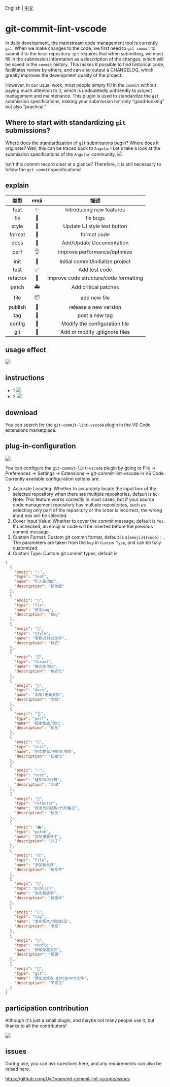 English | [中文](./README.zh-CN.md)

# git-commit-lint-vscode

In daily development, the mainstream code management tool is currently `git`. When we make changes to the code, we first need to `git commit` to submit it to the local repository. `git` requires that when submitting, we must fill in the submission information as a description of the changes, which will be saved in the `commit` history. This makes it possible to find historical code, facilitates review by others, and can also output a CHANGELOG, which greatly improves the development quality of the project.

However, in our usual work, most people simply fill in the `commit` without paying much attention to it, which is undoubtedly unfriendly to project management and maintenance. This plugin is used to standardize the `git` submission specifications, making your submission not only "good-looking" but also "practical."

## Where to start with standardizing `git` submissions?

Where does the standardization of `git` submissions begin? Where does it originate? Well, this can be traced back to `Angular`! Let's take a look at the submission specifications of the `Angular` community.
![](static/angular.png)

Isn't this commit record clear at a glance? Therefore, it is still necessary to follow the `git commit` specifications!

## explain

|   类型   | emji |                  描述                  |
| :------: | :--: | :------------------------------------: |
|   feat   |  ✨  |        Introducing new features        |
|   fix    |  🐛  |                fix bugs                |
|  style   |  💄  |      Update UI style text button       |
|  format  |  🥚  |              format code               |
|   docs   |  📝  |        Add/Update Documentation        |
|   perf   |  👌  |      Improve performance/optimize      |
|   init   |  🎉  |   Initial commit/initialize project    |
|   test   |  ✅  |             Add test code              |
| refactor |  🎨  | Improve code structure/code formatting |
|  patch   |  🚑  |          Add critical patches          |
|   file   |  📦  |              add new file              |
| publish  |  🚀  |         release a new version          |
|   tag    |  📌  |             post a new tag             |
|  config  |  🔧  |     Modify the configuration file      |
|   git    |  🙈  |     Add or modify .gitignore files     |

## usage effect

![](static/git-commit-lint.png)

## instructions

- 1
  ![](static/first.png)
- 2
  ![](static/then.png)

## download

You can search for the `git-commit-lint-vscode` plugin in the VS Code extensions marketplace.

## plug-in-configuration

![](static/extend.png)

You can configure the `git-commit-lint-vscode` plugin by going to File -> Preferences -> Settings -> Extensions -> git-commit-lint-vscode in VS Code. Currently available configuration options are:

1. Accurate Locating: Whether to accurately locate the input box of the selected repository when there are multiple repositories, default is `No`. Note: This feature works correctly in most cases, but if your source code management repository has multiple repositories, such as selecting only part of the repository or the order is incorrect, the wrong input box will be selected.
2. Cover Input Value: Whether to cover the commit message, default is `Yes`. If unchecked, an emoji or code will be inserted before the previous commit message.
3. Custom Format: Custom git commit format, default is `${emoji}${code}: `. The parameters are taken from the `key` in `Custom Type`, and can be fully customized.
4. Custom Type: Custom git commit types, default is

```json
[
  {
    "emoji": "✨",
    "type": "feat",
    "name": "引入新功能",
    "description": "新功能"
  },
  {
    "emoji": "🐛",
    "type": "fix",
    "name": "修复bug",
    "description": "bug"
  },
  {
    "emoji": "💄",
    "type": "style",
    "name": "更新UI样式文件",
    "description": "样式"
  },
  {
    "emoji": "🥚",
    "type": "format",
    "name": "格式化代码",
    "description": "格式化"
  },
  {
    "emoji": "📝",
    "type": "docs",
    "name": "添加/更新文档",
    "description": "文档"
  },
  {
    "emoji": "👌",
    "type": "perf",
    "name": "提高性能/优化",
    "description": "优化"
  },
  {
    "emoji": "🎉",
    "type": "init",
    "name": "初次提交/初始化项目",
    "description": "初始化"
  },
  {
    "emoji": "✅",
    "type": "test",
    "name": "增加测试代码",
    "description": "测试"
  },
  {
    "emoji": "🎨",
    "type": "refactor",
    "name": "改进代码结构/代码格式",
    "description": "优化"
  },
  {
    "emoji": "🚑",
    "type": "patch",
    "name": "添加重要补丁",
    "description": "补丁"
  },
  {
    "emoji": "📦",
    "type": "file",
    "name": "添加新文件",
    "description": "新文件"
  },
  {
    "emoji": "🚀",
    "type": "publish",
    "name": "发布新版本",
    "description": "新版本"
  },
  {
    "emoji": "📌",
    "type": "tag",
    "name": "发布版本/添加标签",
    "description": "书签"
  },
  {
    "emoji": "🔧",
    "type": "config",
    "name": "修改配置文件",
    "description": "配置"
  },
  {
    "emoji": "🙈",
    "type": "git",
    "name": "添加或修改.gitignore文件",
    "description": "不可见"
  }
]
```

## participation contribution

Although it's just a small plugin, and maybe not many people use it, but thanks to all the contributors!

<a href="https://github.com/UvDream/git-commit-lint-vscode/graphs/contributors">
  <img src="https://contrib.rocks/image?repo=UvDream/git-commit-lint-vscode" />
</a>

## issues

During use, you can ask questions here, and any requirements can also be raised here.

https://github.com/UvDream/git-commit-lint-vscode/issues
